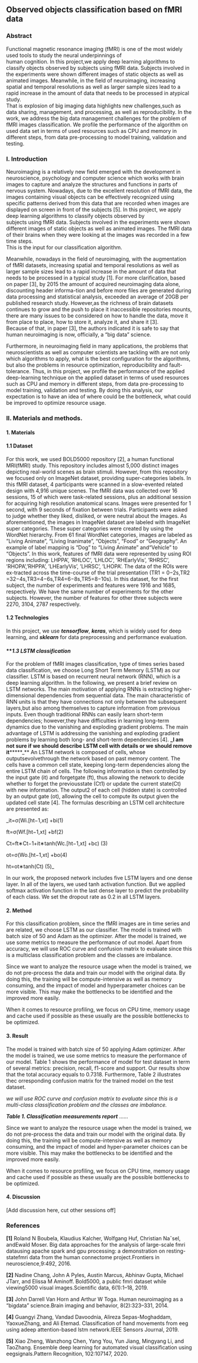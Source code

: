 ## Observed objects classification based on fMRI data

### **Abstract** 

Functional magnetic resonance imaging (fMRI) is one of the most widely used tools to  study the  neural underpinnings of  
human cognition. In this  project,we apply deep learning algorithms to classify objects observed by subjects 
using fMRI data. Subjects involved in the experiments were shown different images of static objects as well as 
animated images. Meanwhile, in the field of neuroimaging,  increasing spatial and temporal resolutions as well as 
larger sample sizes lead to a rapid increase in the amount of data that needs to be processed in atypical study.  
That is explosion of big imaging data highlights new challenges,such as data sharing, management, and processing, 
as well as reproducibility. In the work, we address the big data management challenges for the problem of fMRI images 
classification.  We profile the performance of the algorithm on used data set in terms of used resources such as 
CPU and memory in different steps, from data pre-processing to model training, validation and testing.


### **I. Introduction**

Neuroimaging is a relatively new field emerged with the development in neuroscience, psychology and computer science 
which works with brain images to capture and analyze the structures and functions in parts of nervous system. 
Nowadays, due to the excellent resolution of fMRI data, the images containing visual objects can be effectively 
recognized using specific patterns derived from this data that are recorded when images are displayed on screen in 
front of the subjects [5].  In this project, we apply deep learning algorithms to classify  objects  observed  by  
subjects using fMRI data. Subjects involved in the experiments were shown different images of static objects as well as 
animated images.  The fMRI data of their brains when they were looking at the images was recorded in a few time steps.  
This is the input for our classification algorithm. 

Meanwhile, nowadays in the field of neuroimaging, with the augmentation of fMRI datasets, increasing spatial and 
temporal resolutions as well as larger sample sizes lead to a rapid increase in the amount of data that needs to be 
processed in a typical study [1]. For more clarification, based on paper [3], by 2015 the amount of acquired 
neuroimaging data alone, discounting header informa-tion and before more files are generated during data processing and 
statistical analysis, exceeded an average of 20GB per published research study.  However,as the richness of brain 
datasets continues to grow and the push to place it inaccessible repositories mounts, there are many issues to be 
considered on how to handle the data, move it from place to place, how to store it, analyze it, and share it [3].  
Because of that, in paper [3], the authors indicated it is safe to say that human neuroimaging is now, officially, 
a “big data” science.

Furthermore, in neuroimaging field in many applications, the problems that neuroscientists as well as 
computer scientists are tackling with are not only which algorithms to apply, what is the best configuration 
for the algorithms, but also the problems in resource optimization, reproducibility and fault-tolerance. 
Thus, in this project, we profile the performance of the applied deep-learning technique on the applied dataset 
in terms of used resources such as CPU and memory in different steps, from data pre-processing to model training, 
validation and testing.  By doing this analysis, our expectation is to have an idea of where could be the bottleneck, 
what could be improved to optimize resource usage.

### **II. Materials and methods**. 

#### **1.  Materials**
    
#### **1.1 Dataset**

For  this  work,  we  used  BOLD5000  repository  [2],  a  human  functional  MRI(fMRI) study. This repository includes 
almost 5,000 distinct images depicting real-world scenes as brain stimuli. However, from this repository we focused only 
on ImageNet dataset, providing super-categories labels.  In this fMRI dataset, 4 participants were scanned in a 
slow-evented related design with 4,916 unique scenes. The fMRI data was collected over 16 sessions, 15 of which were 
task-related sessions, plus an additional session for acquiring high resolution anatomical scans. Images were presented 
for 1 second, with 9 seconds of fixation between trials.  Participants were asked to judge whether they liked, disliked, 
or were neutral about the images.  As aforementioned, the images in ImageNet dataset are labeled with ImageNet 
super categories. These super categories were created by using the WordNet hierarchy. From 61 final WordNet categories, 
images are labeled as ”Living Animate”, “Living Inanimate”, “Objects”, “Food” or “Geography”. An example of label 
mapping is “Dog” to “Living Animate” and“Vehicle” to “Objects”. In this work, features of fMRI data were represented 
by using ROI regions including: LHPPA’, ’RHLOC’, ’LHLOC’, ’RHEarlyVis’, ’RHRSC’, ’RHOPA’,’RHPPA’, ’LHEarlyVis’, ’LHRSC’, 
’LHOPA’. The data of the ROIs were ex-tracted across the time-course of the trial presentation 
(TR1 = 0−2s,TR2 =32−4s,TR3=4−6s,TR4=6−8s,TR5=8−10s). In this dataset, for the first subject, the number of experiments 
and features were 1916 and 1685, respectively. We have the same number of experiments for the other subjects. 
However, the number of features for other three subjects were 2270, 3104, 2787 respectively.

#### **1.2 Technologies**

In this project, we use **_tensorflow_**, **_keras_**, which is widely used for deep learning,
and **_sklearn_** for data preprocessing and performance evaluation. 
 

#### ***1.3 LSTM classification*
For the problem of fMRI images classification, type of times series based data classification, we choose 
Long Short Term Memory (LSTM) as our classifier. LSTM is based on recurrent neural network (RNN), which is a 
deep learning algorithm. In the following, we present a brief review on LSTM networks. The main motivation of applying 
RNNs is extracting higher-dimensional dependencies from sequential data. The main characteristic of RNN units is that 
they have connections not only between the subsequent layers,but also among themselves to capture information from 
previous inputs. Even though traditional RNNs can easily learn short-term dependencies; however,they have difficulties 
in learning long-term dynamics due to the vanishing and exploding gradient problems. The main advantage of LSTM is 
addressing the vanishing and exploding gradient problems by learning both long- and short-term dependencies [4].
**_I am not sure if we should describe LSTM cell with details or we should remove it*******_** 
An LSTM network is composed of cells, whose outputsevolvethrough the network based on past memory content. 
The cells have a common cell state, keeping long-term dependencies along the entire LSTM chain of cells. The following 
information is then controlled by the input gate (it) and forgetgate (ft), thus allowing the network to decide whether 
to forget the previousstate (Ct1) or update the current state(Ct) with new information. The output2 of each cell 
(hidden state) is controlled by an output gate (ot), allowing the cell to compute its output given the updated 
cell state [4].  The formulas describing an LSTM cell architecture are presented as:

_it=σ(Wi.[ht−1,xt] +bi(1)

ft=σ(Wf.[ht−1,xt] +bf(2)

Ct=ft∗Ct−1+it∗tanh(Wc.[ht−1,xt] +bc) (3)

ot=σ(Wo.[ht−1,xt] +bo(4)

ht=ot∗tanh(Ct) (5)_

In our work, the proposed network includes five LSTM layers and one dense layer. In all of the layers, we used tanh 
activation function. But we applied softmax activation function in the last dense layer to predict the probability 
of each class. We set the dropout rate as 0.2 in all LSTM layers.

#### **2. Method**

For this classification problem, since the fMRI images are in time series and are related,
we choose LSTM as our classifier. 
The model is trained with batch size of 50 and Adam as the optimizer. 
After the model is trained, we use some metrics to measure the performance of out model. Apart from accuracy, 
we will use ROC curve and confusion matrix to evaluate since this is a multiclass classification problem and 
the classes are imbalance.

Since we want to analyze the resource usage when the model is trained, we do not pre-process the data 
and train our model with the original data. By doing this, the training will be compute-intensive as well as 
memory consuming, and the impact of model and hyperparameter choices can be more visible. This may make the bottlenecks 
to be identified and the improved more easily.

When it comes to resource profiling, we focus on CPU time, memory usage and cache used if possible as these usually 
are the possible bottlenecks to be optimized.

#### **3. Result**

The model is trained with batch size of 50 applying Adam optimizer. After the model is trained, we use some metrics 
to measure the performance of our model. Table 1 shows the performance of model for test dataset in term of several 
metrics: precision, recall, f1-score and support. Our results show that the total accuracy equals to 0.7318. 
Furthermore, Table 2 illustrates thec orresponding confusion matrix for the trained model on the test dataset.

_we will use ROC curve and confusion matrix to evaluate since this is a multi-class classification problem and 
the classes are imbalance._

_**Table 1. Classification measurements report**_
......

Since we want to analyze the resource usage when the model is trained, we do not pre-process the data and train 
our model with the original data. By doing this, the training will be compute-intensive as well as memory consuming, 
and the impact of model and hyper-parameter choices can be more visible. This may make the bottlenecks to be identified 
and the improved more easily.

When it comes to resource profiling, we focus on CPU time, memory usage and cache used if possible as these usually are 
the possible bottlenecks to be optimized.

#### **4. Discussion**

[Add discussion here, cut other sessions off]

### **References**

**[1]**  Roland N Boubela, Klaudius Kalcher, Wolfgang Huf, Christian Naˇsel, andEwald Moser.  Big data approaches for the analysis of large-scale fmri datausing  apache  spark  and  gpu  processing:  a  demonstration  on  resting-statefmri data from the human connectome project.Frontiers  in  neuroscience,9:492, 2016.

**[2]**  Nadine Chang,  John A Pyles,  Austin Marcus,  Abhinav Gupta,  Michael JTarr, and Elissa M Aminoff.  Bold5000, a public fmri dataset while viewing5000 visual images.Scientific data, 6(1):1–18, 2019.

**[3]**  John Darrell Van Horn and Arthur W Toga. Human neuroimaging as a “bigdata” science.Brain imaging and behavior, 8(2):323–331, 2014.

**[4]**  Guangyi  Zhang,  Vandad  Davoodnia,  Alireza  Sepas-Moghaddam,  YaoxueZhang, and Ali Etemad. Classification of hand movements from eeg using adeep attention-based lstm network.IEEE Sensors Journal, 2019.

**[5]**  Xiao Zheng, Wanzhong Chen, Yang You, Yun Jiang, Mingyang Li, and TaoZhang. Ensemble deep learning for automated visual classification using eegsignals.Pattern Recognition, 102:107147, 2020.